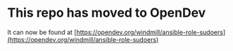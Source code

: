 # This repo has moved to OpenDev

It can now be found at [https://opendev.org/windmill/ansible-role-sudoers](https://opendev.org/windmill/ansible-role-sudoers)
